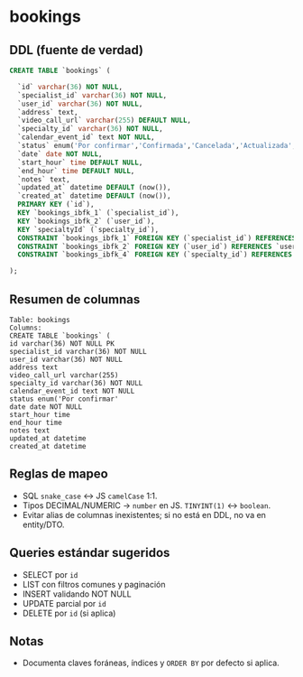 # bookings

## DDL (fuente de verdad)
```sql
CREATE TABLE `bookings` (

  `id` varchar(36) NOT NULL,
  `specialist_id` varchar(36) NOT NULL,
  `user_id` varchar(36) NOT NULL,
  `address` text,
  `video_call_url` varchar(255) DEFAULT NULL,
  `specialty_id` varchar(36) NOT NULL,
  `calendar_event_id` text NOT NULL,
  `status` enum('Por confirmar','Confirmada','Cancelada','Actualizada','Atendida') NOT NULL DEFAULT 'Por confirmar',
  `date` date NOT NULL,
  `start_hour` time DEFAULT NULL,
  `end_hour` time DEFAULT NULL,
  `notes` text,
  `updated_at` datetime DEFAULT (now()),
  `created_at` datetime DEFAULT (now()),
  PRIMARY KEY (`id`),
  KEY `bookings_ibfk_1` (`specialist_id`),
  KEY `bookings_ibfk_2` (`user_id`),
  KEY `specialtyId` (`specialty_id`),
  CONSTRAINT `bookings_ibfk_1` FOREIGN KEY (`specialist_id`) REFERENCES `users` (`id`),
  CONSTRAINT `bookings_ibfk_2` FOREIGN KEY (`user_id`) REFERENCES `users` (`id`),
  CONSTRAINT `bookings_ibfk_4` FOREIGN KEY (`specialty_id`) REFERENCES `specialties` (`id`)

);
```

## Resumen de columnas
```
Table: bookings
Columns:
CREATE TABLE `bookings` (
id varchar(36) NOT NULL PK
specialist_id varchar(36) NOT NULL
user_id varchar(36) NOT NULL
address text
video_call_url varchar(255)
specialty_id varchar(36) NOT NULL
calendar_event_id text NOT NULL
status enum('Por confirmar'
date date NOT NULL
start_hour time
end_hour time
notes text
updated_at datetime
created_at datetime
```

## Reglas de mapeo
- SQL `snake_case` ↔ JS `camelCase` 1:1.
- Tipos DECIMAL/NUMERIC → `number` en JS. `TINYINT(1)` ↔ `boolean`.
- Evitar alias de columnas inexistentes; si no está en DDL, no va en entity/DTO.

## Queries estándar sugeridos
- SELECT por `id`
- LIST con filtros comunes y paginación
- INSERT validando NOT NULL
- UPDATE parcial por `id`
- DELETE por `id` (si aplica)

## Notas
- Documenta claves foráneas, índices y `ORDER BY` por defecto si aplica.
